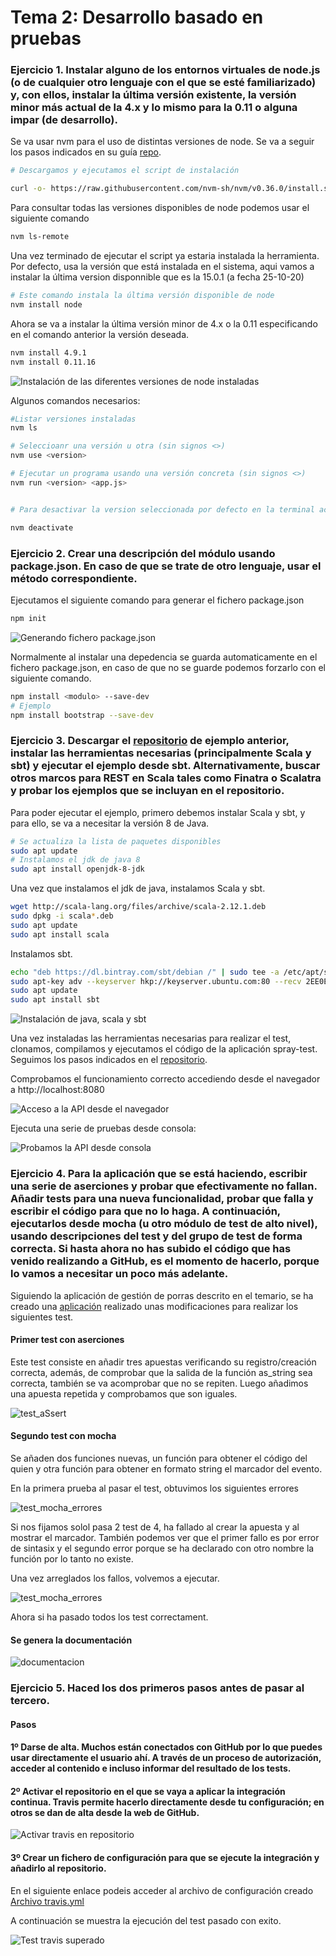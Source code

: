 # Tema 2: Desarrollo basado en pruebas

### Ejercicio 1. Instalar alguno de los entornos virtuales de node.js (o de cualquier otro lenguaje con el que se esté familiarizado) y, con ellos, instalar la última versión existente, la versión minor más actual de la 4.x y lo mismo para la 0.11 o alguna impar (de desarrollo).

Se va usar nvm para el uso de distintas versiones de node. Se va a seguir los pasos indicados en su guía [repo](https://github.com/nvm-sh/nvm).

```bash
# Descargamos y ejecutamos el script de instalación

curl -o- https://raw.githubusercontent.com/nvm-sh/nvm/v0.36.0/install.sh | bash

```

Para consultar todas las versiones disponibles de node podemos usar el siguiente comando

```bash
nvm ls-remote
```

Una vez terminado de ejecutar el script ya estaria instalada la herramienta. Por defecto, usa la versión que está instalada en el sistema, aqui vamos a instalar la última version disponnible que es la 15.0.1 (a fecha 25-10-20)

```bash
# Este comando instala la última versión disponible de node
nvm install node 

```

Ahora se va a instalar la última versión minor de 4.x o la 0.11 especificando en el comando anterior la versión deseada.

```bash
nvm install 4.9.1
nvm install 0.11.16
```

![Instalación de las diferentes versiones de node instaladas](img/t2/nvm_install.png)

Algunos comandos necesarios:

```bash
#Listar versiones instaladas
nvm ls

# Seleccioanr una versión u otra (sin signos <>)
nvm use <version>

# Ejecutar un programa usando una versión concreta (sin signos <>)
nvm run <version> <app.js>


# Para desactivar la version seleccionada por defecto en la terminal actual

nvm deactivate

```

### Ejercicio 2. Crear una descripción del módulo usando package.json. En caso de que se trate de otro lenguaje, usar el método correspondiente.

Ejecutamos  el siguiente comando para  generar el fichero package.json

```bash
npm init
```

![Generando fichero package.json](img/t2/npm_init.png)

Normalmente al instalar una depedencia se guarda automaticamente en el fichero package.json, en caso de que no se guarde podemos forzarlo con el siguiente comando.

```bash
npm install <modulo> --save-dev
# Ejemplo
npm install bootstrap --save-dev

```

### Ejercicio 3. Descargar el [repositorio](https://github.com/JJ/spray-test) de ejemplo anterior, instalar las herramientas necesarias (principalmente Scala y sbt) y ejecutar el ejemplo desde sbt. Alternativamente, buscar otros marcos para REST en Scala tales como Finatra o Scalatra y probar los ejemplos que se incluyan en el repositorio.

Para poder ejecutar el ejemplo, primero debemos instalar Scala y sbt, y para ello, se va a necesitar la versión 8 de Java. 

```bash
# Se actualiza la lista de paquetes disponibles 
sudo apt update
# Instalamos el jdk de java 8
sudo apt install openjdk-8-jdk

```

Una vez que instalamos el jdk de java, instalamos Scala y sbt.

```bash
wget http://scala-lang.org/files/archive/scala-2.12.1.deb
sudo dpkg -i scala*.deb
sudo apt update
sudo apt install scala
```
Instalamos sbt.

```bash
echo "deb https://dl.bintray.com/sbt/debian /" | sudo tee -a /etc/apt/sources.list.d/sbt.list
sudo apt-key adv --keyserver hkp://keyserver.ubuntu.com:80 --recv 2EE0EA64E40A89B84B2DF73499E82A75642AC823
sudo apt update
sudo apt install sbt
```
![Instalación de java, scala y sbt](img/t2/tools_install.png)

Una vez instaladas las herramientas necesarias para realizar el test, clonamos, compilamos y ejecutamos el código de la aplicación spray-test. Seguimos los pasos indicados en el [repositorio](https://github.com/JJ/spray-test).

Comprobamos el funcionamiento correcto accediendo desde el navegador a http://localhost:8080

![Acceso a la API desde el navegador](img/t2/api_spray_test.png)

Ejecuta una serie de pruebas desde consola:

![Probamos la API desde consola](img/t2/test_cli.png)

### Ejercicio 4. Para la aplicación que se está haciendo, escribir una serie de aserciones y probar que efectivamente no fallan. Añadir tests para una nueva funcionalidad, probar que falla y escribir el código para que no lo haga. A continuación, ejecutarlos desde mocha (u otro módulo de test de alto nivel), usando descripciones del test y del grupo de test de forma correcta. Si hasta ahora no has subido el código que has venido realizando a GitHub, es el momento de hacerlo, porque lo vamos a necesitar un poco más adelante.

Siguiendo la aplicación de gestión de porras descrito en el temario, se ha creado una [aplicación](https://github.com/cr13/gestion_porras) realizado unas modificaciones para realizar los siguientes test.

#### Primer test con aserciones

Este test consiste en añadir tres apuestas verificando su registro/creación correcta, además, de comprobar que la salida de la función as_string sea correcta, también se va acomprobar que no se repiten.
Luego añadimos una apuesta repetida y comprobamos que son iguales.

![test_aSsert](img/t2/test_assert.png)

#### Segundo test con mocha

Se añaden dos funciones nuevas, un función para obtener el código del quien y otra función para obtener en formato string el marcador del evento.

En la primera prueba al pasar el test, obtuvimos los siguientes errores

![test_mocha_errores](img/t2/error_test_mocha.png)

Si nos fijamos solol pasa 2 test de 4, ha fallado al crear la apuesta y al mostrar el marcador. También podemos ver que el primer fallo es por error de sintasix y el segundo error porque se ha declarado con otro nombre la función por lo tanto no existe. 

Una vez arreglados los fallos, volvemos a ejecutar.

![test_mocha_errores](img/t2/pass_test_mocha.png)

Ahora si ha pasado todos los test correctament.


#### Se genera la documentación

![documentacion](img/t2/grunt_docco.png)


### Ejercicio 5. Haced los dos primeros pasos antes de pasar al tercero.

#### Pasos 
#### 1º Darse de alta. Muchos están conectados con GitHub por lo que puedes usar directamente el usuario ahí. A través de un proceso de autorización, acceder al contenido e incluso informar del resultado de los tests.

#### 2º  Activar el repositorio en el que se vaya a aplicar la integración continua. Travis permite hacerlo directamente desde tu configuración; en otros se dan de alta desde la web de GitHub.

![Activar travis en repositorio](img/t2/activate_travis_gestion_porras.png)


#### 3º  Crear un fichero de configuración para que se ejecute la integración y añadirlo al repositorio.

En el siguiente enlace podeis acceder al archivo de configuración creado [Archivo travis.yml](https://github.com/cr13/gestion_porras/blob/main/.travis.yml)

A continuación se muestra la ejecución del test pasado con exito.

![Test travis superado](img/t2/test_travis.png)
